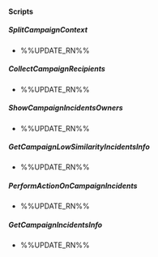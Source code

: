 
#### Scripts
##### SplitCampaignContext
- %%UPDATE_RN%%
##### CollectCampaignRecipients
- %%UPDATE_RN%%
##### ShowCampaignIncidentsOwners
- %%UPDATE_RN%%
##### GetCampaignLowSimilarityIncidentsInfo
- %%UPDATE_RN%%
##### PerformActionOnCampaignIncidents
- %%UPDATE_RN%%
##### GetCampaignIncidentsInfo
- %%UPDATE_RN%%
